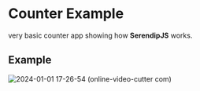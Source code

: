 # Counter Example

very basic counter app showing how **SerendipJS** works.

## Example

![2024-01-01 17-26-54 (online-video-cutter com)](https://github.com/AugustinSorel/SerendipJS/assets/48162609/ed9f7e42-c710-4f93-a453-0da159eb381a)
